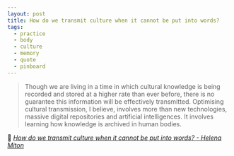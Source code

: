 ```yaml
---
layout: post
title: How do we transmit culture when it cannot be put into words?
tags:
  - practice
  - body
  - culture
  - memory
  - quote
  - pinboard
---
```


<blockquote>Though we are living in a time in which cultural knowledge is being recorded and stored at a higher rate than ever before, there is no guarantee this information will be effectively transmitted. Optimising cultural transmission, I believe, involves more than new technologies, massive digital repositories and artificial intelligences. It involves learning how knowledge is archived in human bodies.</blockquote>

🔖 <cite><a href="https://aeon.co/essays/how-do-we-transmit-culture-when-it-cannot-be-put-into-words">How do we transmit culture when it cannot be put into words? - Helena Miton</a></cite>
